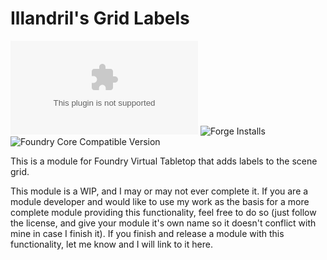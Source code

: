 # Illandril's Grid Labels
![Latest Release Download Count](https://img.shields.io/github/downloads/illandril/FoundryVTT-grid-labels/latest/module.zip?color=4b0000&label=Downloads)
![Forge Installs](https://img.shields.io/badge/dynamic/json?color=4b0000&label=Forge%20Installs&query=package.installs&url=http%3A%2F%2Fforge-vtt.com%2Fapi%2Fbazaar%2Fpackage%2Fillandril-grid-labels&suffix=%25)
![Foundry Core Compatible Version](https://img.shields.io/badge/dynamic/json?color=4b0000&label=Foundry%20Version&query=$.compatibleCoreVersion&url=https%3A%2F%2Fgithub.com%2Fillandril%2FFoundryVTT-grid-labels%2Freleases%2Flatest%2Fdownload%2Fmodule.json)

This is a module for Foundry Virtual Tabletop that adds labels to the scene grid.

This module is a WIP, and I may or may not ever complete it. If you are a module developer and would like to use my work as the basis for a more complete module providing this functionality, feel free to do so (just follow the license, and give your module it's own name so it doesn't conflict with mine in case I finish it). If you finish and release a module with this functionality, let me know and I will link to it here.
